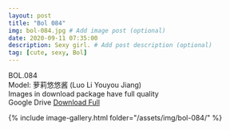 ```yaml
---
layout: post
title: "Bol 084"
img: bol-084.jpg # Add image post (optional)
date: 2020-09-11 07:35:00
description: Sexy girl. # Add post description (optional)
tag: [cute, sexy, Bol]
---
```

BOL.084  
Model: 萝莉悠悠酱 (Luo Li Youyou Jiang)                                                  
Images in download package have full quality                    
Google Drive [Download Full](http://gestyy.com/eelYXC)

{% include image-gallery.html folder="/assets/img/bol-084/" %}
